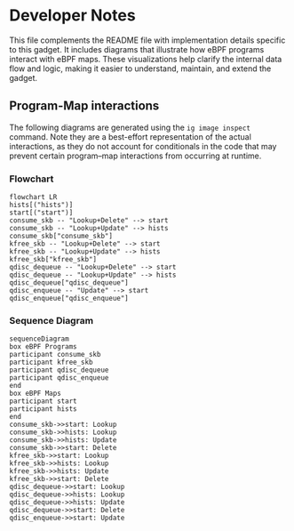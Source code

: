 # Developer Notes

This file complements the README file with implementation details specific to this gadget. It includes diagrams that illustrate how eBPF programs interact with eBPF maps. These visualizations help clarify the internal data flow and logic, making it easier to understand, maintain, and extend the gadget.

## Program-Map interactions

The following diagrams are generated using the `ig image inspect` command. Note they are a best-effort representation of the actual interactions, as they do not account for conditionals in the code that may prevent certain program–map interactions from occurring at runtime.

### Flowchart

```mermaid
flowchart LR
hists[("hists")]
start[("start")]
consume_skb -- "Lookup+Delete" --> start
consume_skb -- "Lookup+Update" --> hists
consume_skb["consume_skb"]
kfree_skb -- "Lookup+Delete" --> start
kfree_skb -- "Lookup+Update" --> hists
kfree_skb["kfree_skb"]
qdisc_dequeue -- "Lookup+Delete" --> start
qdisc_dequeue -- "Lookup+Update" --> hists
qdisc_dequeue["qdisc_dequeue"]
qdisc_enqueue -- "Update" --> start
qdisc_enqueue["qdisc_enqueue"]
```

### Sequence Diagram

```mermaid
sequenceDiagram
box eBPF Programs
participant consume_skb
participant kfree_skb
participant qdisc_dequeue
participant qdisc_enqueue
end
box eBPF Maps
participant start
participant hists
end
consume_skb->>start: Lookup
consume_skb->>hists: Lookup
consume_skb->>hists: Update
consume_skb->>start: Delete
kfree_skb->>start: Lookup
kfree_skb->>hists: Lookup
kfree_skb->>hists: Update
kfree_skb->>start: Delete
qdisc_dequeue->>start: Lookup
qdisc_dequeue->>hists: Lookup
qdisc_dequeue->>hists: Update
qdisc_dequeue->>start: Delete
qdisc_enqueue->>start: Update
```
